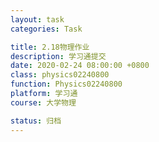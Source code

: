 ```yaml
---
layout: task
categories: Task

title: 2.18物理作业
description: 学习通提交
date: 2020-02-24 08:00:00 +0800
class: physics02240800
function: Physics02240800
platform: 学习通
course: 大学物理

status: 归档
---
```


